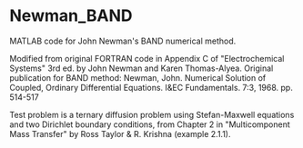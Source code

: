 # Newman_BAND
MATLAB code for John Newman's BAND numerical method. 

Modified from original FORTRAN code in Appendix C of "Electrochemical Systems" 3rd ed. by John Newman and Karen Thomas-Alyea.
Original publication for BAND method:
Newman, John. Numerical Solution of Coupled, Ordinary Differential Equations. I&EC Fundamentals. 7:3, 1968. pp. 514-517

Test problem is a ternary diffusion problem using Stefan-Maxwell equations and two Dirichlet boundary conditions, from Chapter 2 in "Multicomponent Mass Transfer" by Ross Taylor & R. Krishna (example 2.1.1). 
